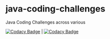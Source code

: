 # java-coding-challenges
Java Coding Challenges across various

[![Codacy Badge](https://app.codacy.com/project/badge/Grade/b816e6bbd1954caa84d5bb4a69c4e956)](https://www.codacy.com/gh/the-code-journal/code-challenges-java/dashboard?utm_source=github.com&amp;utm_medium=referral&amp;utm_content=the-code-journal/code-challenges-java&amp;utm_campaign=Badge_Grade) | [![Codacy Badge](https://app.codacy.com/project/badge/Coverage/b816e6bbd1954caa84d5bb4a69c4e956)](https://www.codacy.com/gh/the-code-journal/code-challenges-java/dashboard?utm_source=github.com&utm_medium=referral&utm_content=the-code-journal/code-challenges-java&utm_campaign=Badge_Coverage)
